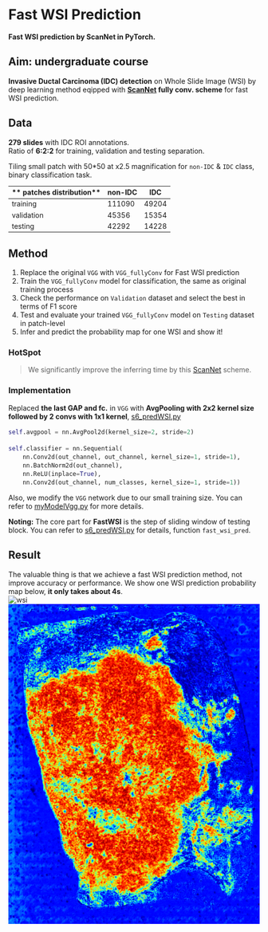 # Fast WSI Prediction  
**Fast WSI prediction by ScanNet in PyTorch.**  


## Aim: undergraduate course  
**Invasive Ductal Carcinoma (IDC) detection** on Whole Slide Image (WSI) by deep learning method eqipped with **[ScanNet](https://ieeexplore.ieee.org/abstract/document/8354169/) fully conv. scheme** for fast WSI prediction.  

  
## Data  
**279 slides** with IDC ROI annotations.  
Ratio of **6:2:2** for training, validation and testing separation.  

Tiling small patch with 50\*50 at x2.5 magnification for `non-IDC` & `IDC` class, binary classification task.  

|** patches distribution** |  non-IDC  |  IDC  |
| -------------------------|  -----    | ----- |
| training                 | 111090    | 49204 |
| validation               | 45356     | 15354 |
| testing                  | 42292     | 14228 |


## Method
1. Replace the original `VGG` with `VGG_fullyConv` for Fast WSI prediction  
2. Train the `VGG_fullyConv` model for classification, the same as original training process  
3. Check the performance on `Validation` dataset and select the best in terms of F1 score  
4. Test and evaluate your trained `VGG_fullyConv` model on `Testing` dataset in patch-level  
5. Infer and predict the probability map for one WSI and show it!  

### HotSpot  
> We significantly improve the inferring time by this [ScanNet](https://ieeexplore.ieee.org/abstract/document/8354169) scheme.  

### Implementation
Replaced **the last GAP and fc.** in `VGG` with **AvgPooling with 2x2 kernel size followed by 2 convs  with 1x1 kernel**, [s6_predWSI.py](https://github.com/gatsby2016/Fast-WSI-Prediction/blob/master/codes/s6_predWSI.py)    
```python
self.avgpool = nn.AvgPool2d(kernel_size=2, stride=2)

self.classifier = nn.Sequential(
    nn.Conv2d(out_channel, out_channel, kernel_size=1, stride=1),
    nn.BatchNorm2d(out_channel),
    nn.ReLU(inplace=True),
    nn.Conv2d(out_channel, num_classes, kernel_size=1, stride=1))
```   

Also, we modify the `VGG` network due to our small training size. You can refer to [myModelVgg.py](https://github.com/gatsby2016/Fast-WSI-Prediction/blob/master/codes/myModelVgg.py) for more details.  


**Noting:** The core part for **FastWSI** is the step of sliding window of testing block. You can refer to [s6_predWSI.py](https://github.com/gatsby2016/Fast-WSI-Prediction/blob/master/codes/s6_predWSI.py) for details, function `fast_wsi_pred`.  


## Result
The valuable thing is that we achieve a fast WSI prediction method, not improve accuracy or performance.
We show one WSI prediction probability map below, **it only takes about 4s**.  
![wsi](://github.com/gatsby2016/Fast-WSI-Prediction/blob/master/results/wsi.png)
![fastwsiresult](https://github.com/gatsby2016/Fast-WSI-Prediction/blob/master/results/FastWSI_Pred.png)

